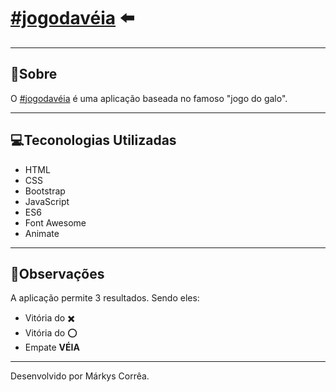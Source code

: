 # [#jogodavéia](https://markyscorrea.github.io/jogodavelha/) ⬅️

---

## 🔖Sobre

O [#jogodavéia](https://markyscorrea.github.io/jogodavelha/) é uma aplicação baseada no famoso "jogo do galo". 

---

## 💻Teconologias Utilizadas

- HTML
- CSS
- Bootstrap
- JavaScript
- ES6
- Font Awesome
- Animate

---

## 🔎Observações

A aplicação permite 3 resultados.
Sendo eles:
- Vitória do ✖️
- Vitória do ⭕
- Empate <b>VÉIA</b>

---

Desenvolvido por Márkys Corrêa.